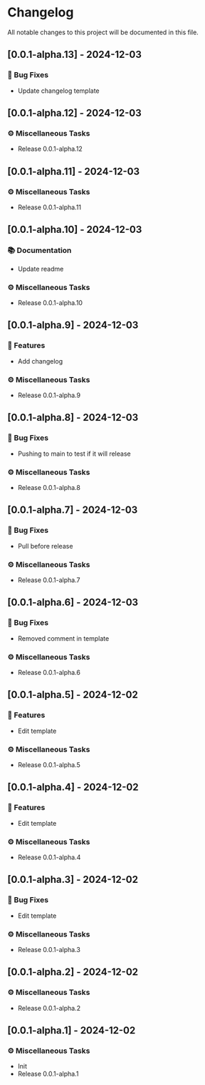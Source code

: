 # Changelog

All notable changes to this project will be documented in this file.

## [0.0.1-alpha.13] - 2024-12-03

### 🐛 Bug Fixes

- Update changelog template

## [0.0.1-alpha.12] - 2024-12-03

### ⚙️ Miscellaneous Tasks

- Release 0.0.1-alpha.12

## [0.0.1-alpha.11] - 2024-12-03

### ⚙️ Miscellaneous Tasks

- Release 0.0.1-alpha.11

## [0.0.1-alpha.10] - 2024-12-03

### 📚 Documentation

- Update readme

### ⚙️ Miscellaneous Tasks

- Release 0.0.1-alpha.10

## [0.0.1-alpha.9] - 2024-12-03

### 🚀 Features

- Add changelog

### ⚙️ Miscellaneous Tasks

- Release 0.0.1-alpha.9

## [0.0.1-alpha.8] - 2024-12-03

### 🐛 Bug Fixes

- Pushing to main to test if it will release

### ⚙️ Miscellaneous Tasks

- Release 0.0.1-alpha.8

## [0.0.1-alpha.7] - 2024-12-03

### 🐛 Bug Fixes

- Pull before release

### ⚙️ Miscellaneous Tasks

- Release 0.0.1-alpha.7

## [0.0.1-alpha.6] - 2024-12-03

### 🐛 Bug Fixes

- Removed comment in template

### ⚙️ Miscellaneous Tasks

- Release 0.0.1-alpha.6

## [0.0.1-alpha.5] - 2024-12-02

### 🚀 Features

- Edit template

### ⚙️ Miscellaneous Tasks

- Release 0.0.1-alpha.5

## [0.0.1-alpha.4] - 2024-12-02

### 🚀 Features

- Edit template

### ⚙️ Miscellaneous Tasks

- Release 0.0.1-alpha.4

## [0.0.1-alpha.3] - 2024-12-02

### 🐛 Bug Fixes

- Edit template

### ⚙️ Miscellaneous Tasks

- Release 0.0.1-alpha.3

## [0.0.1-alpha.2] - 2024-12-02

### ⚙️ Miscellaneous Tasks

- Release 0.0.1-alpha.2

## [0.0.1-alpha.1] - 2024-12-02

### ⚙️ Miscellaneous Tasks

- Init
- Release 0.0.1-alpha.1


